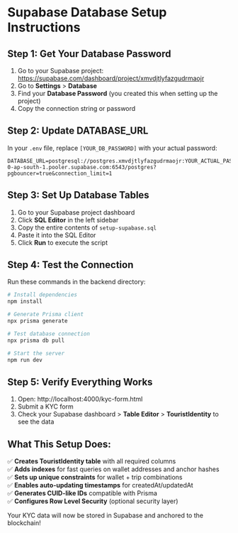 # Supabase Database Setup Instructions

## Step 1: Get Your Database Password

1. Go to your Supabase project: https://supabase.com/dashboard/project/xmvdjtlyfazgudrmaojr
2. Go to **Settings** > **Database**
3. Find your **Database Password** (you created this when setting up the project)
4. Copy the connection string or password

## Step 2: Update DATABASE_URL

In your `.env` file, replace `[YOUR_DB_PASSWORD]` with your actual password:

```
DATABASE_URL=postgresql://postgres.xmvdjtlyfazgudrmaojr:YOUR_ACTUAL_PASSWORD@aws-0-ap-south-1.pooler.supabase.com:6543/postgres?pgbouncer=true&connection_limit=1
```

## Step 3: Set Up Database Tables

1. Go to your Supabase project dashboard
2. Click **SQL Editor** in the left sidebar
3. Copy the entire contents of `setup-supabase.sql` 
4. Paste it into the SQL Editor
5. Click **Run** to execute the script

## Step 4: Test the Connection

Run these commands in the backend directory:

```bash
# Install dependencies
npm install

# Generate Prisma client
npx prisma generate

# Test database connection
npx prisma db pull

# Start the server
npm run dev
```

## Step 5: Verify Everything Works

1. Open: http://localhost:4000/kyc-form.html
2. Submit a KYC form
3. Check your Supabase dashboard > **Table Editor** > **TouristIdentity** to see the data

## What This Setup Does:

✅ **Creates TouristIdentity table** with all required columns  
✅ **Adds indexes** for fast queries on wallet addresses and anchor hashes  
✅ **Sets up unique constraints** for wallet + trip combinations  
✅ **Enables auto-updating timestamps** for createdAt/updatedAt  
✅ **Generates CUID-like IDs** compatible with Prisma  
✅ **Configures Row Level Security** (optional security layer)  

Your KYC data will now be stored in Supabase and anchored to the blockchain!
